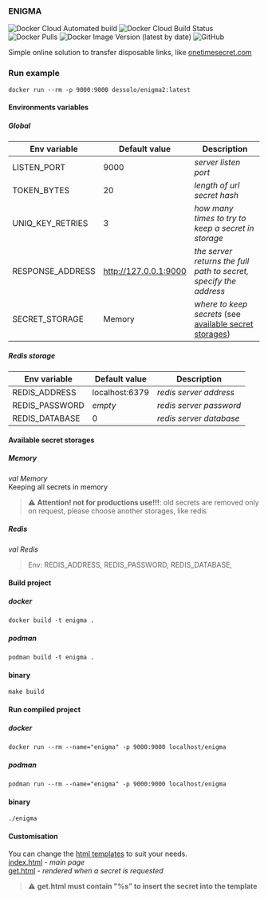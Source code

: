 ### ENIGMA
![Docker Cloud Automated build](https://img.shields.io/docker/cloud/automated/dessolo/enigma2)
![Docker Cloud Build Status](https://img.shields.io/docker/cloud/build/dessolo/enigma2)
![Docker Pulls](https://img.shields.io/docker/pulls/dessolo/enigma2)
![Docker Image Version (latest by date)](https://img.shields.io/docker/v/dessolo/enigma2)
![GitHub](https://img.shields.io/github/license/dessolo/enigma2)

Simple online solution to transfer disposable links, like [onetimesecret.com](http://onetimesecret.com)

### Run example
```shell
docker run --rm -p 9000:9000 dessolo/enigma2:latest
```

#### Environments variables
##### Global
|Env variable|Default value|Description|
|---|---|---|
|LISTEN_PORT|9000|_server listen port_|
|TOKEN_BYTES|20|_length of url secret hash_|
|UNIQ_KEY_RETRIES|3|_how many times to try to keep a secret in storage_|
|RESPONSE_ADDRESS|http://127.0.0.1:9000|_the server returns the full path to secret, specify the address_|
|SECRET_STORAGE|Memory|_where to keep secrets_ (see [available secret storages](https://github.com/DesSolo/enigma2#avalible-secret-storages))|
##### Redis storage
|Env variable|Default value|Description|
|---|---|---|
|REDIS_ADDRESS|localhost:6379|_redis server address_|
|REDIS_PASSWORD|_empty_|_redis server password_|
|REDIS_DATABASE|0|_redis server database_|

#### Available secret storages
##### Memory
_val_ *Memory*  
Keeping all secrets in memory
> :warning: **Attention! not for productions use!!!**: old secrets are removed only on request, please choose another storages, like redis
##### Redis
_val_ *Redis*  
> Env: REDIS_ADDRESS, REDIS_PASSWORD, REDIS_DATABASE,
#### Build project
##### docker
```shell
docker build -t enigma .
```
##### podman
```shell
podman build -t enigma .
```
#### binary
```shell
make build
```

#### Run compiled project
##### docker
```shell
docker run --rm --name="enigma" -p 9000:9000 localhost/enigma
```
##### podman
```shell
podman run --rm --name="enigma" -p 9000:9000 localhost/enigma
```
#### binary
```shell
./enigma
```

#### Customisation
You can change the [html templates](https://github.com/DesSolo/enigma2/tree/master/templates) to suit your needs.  
[index.html](https://github.com/DesSolo/enigma2/blob/master/templates/index.html) - _main page_  
[get.html](https://github.com/DesSolo/enigma2/blob/master/templates/get.html) - _rendered when a secret is requested_  
> :warning: **get.html must contain "%s" to insert the secret into the template**